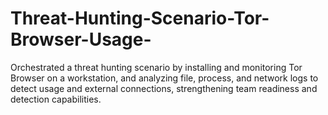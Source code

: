 # Threat-Hunting-Scenario-Tor-Browser-Usage-
Orchestrated a threat hunting scenario by installing and monitoring Tor Browser on a workstation, and analyzing file, process, and network logs to detect usage and external connections, strengthening team readiness and detection capabilities.
